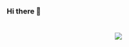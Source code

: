 ### Hi there 👋
<h1 align="center"> <a href="https://onetu.cn/"> <img src="https://readme-typing-svg.herokuapp.com/?lines=console.log(%22Hello%2C%20World!%22);三万天祝你天天愉快!&center=true&size=27"> </a> </h1>
<!--
**3Wsky/3Wsky** is a ✨ _special_ ✨ repository because its `README.md` (this file) appears on your GitHub profile.
# Visit https://github.com/lowlighter/metrics#-documentation for full reference
name: Metrics
on:
  # Schedule updates (each hour)
  schedule: [{cron: "0 * * * *"}]
  # Lines below let you run workflow manually and on each commit
  workflow_dispatch:
  push: {branches: ["master", "main"]}
jobs:
  github-metrics:
    runs-on: ubuntu-latest
    permissions:
      contents: write
    steps:
      - uses: lowlighter/metrics@latest
        with:
          # Your GitHub token
          # The following scopes are required:
          #  - public_access (default scope)
          # The following additional scopes may be required:
          #  - read:org      (for organization related metrics)
          #  - read:user     (for user related data)
          #  - read:packages (for some packages related data)
          #  - repo          (optional, if you want to include private repositories)
          token: ${{ secrets.METRICS_TOKEN }}

          # Options
          user: 3Wsky
          template: classic
          base: header, activity, community, repositories, metadata
          config_timezone: Asia/Shanghai
          plugin_16personalities: yes
          plugin_16personalities_scores: yes
          plugin_16personalities_sections: personality
          plugin_achievements: yes
          plugin_achievements_display: detailed
          plugin_achievements_secrets: yes
          plugin_achievements_threshold: S
          plugin_gists: yes
          plugin_isocalendar: yes
          plugin_isocalendar_duration: half-year
          plugin_languages: yes
          plugin_languages_analysis_timeout: 15
          plugin_languages_analysis_timeout_repositories: 7.5
          plugin_languages_categories: markup, programming
          plugin_languages_colors: github
          plugin_languages_limit: 8
          plugin_languages_other: yes
          plugin_languages_recent_categories: markup, programming
          plugin_languages_recent_days: 14
          plugin_languages_recent_load: 300
          plugin_languages_sections: most-used
          plugin_languages_threshold: 0%
          plugin_lines: yes
          plugin_lines_history_limit: 1
          plugin_lines_repositories_limit: 4
          plugin_lines_sections: base
          plugin_pagespeed: yes
          plugin_pagespeed_url: .user.website
          plugin_people: yes
          plugin_people_limit: 24
          plugin_people_size: 28
          plugin_people_types: followers, following
          plugin_stargazers: yes
          plugin_stargazers_charts: yes
          plugin_stargazers_charts_type: classic
          plugin_stargazers_days: 14
          plugin_tweets: yes
          plugin_tweets_limit: 2
          plugin_tweets_user: .user.twitter
